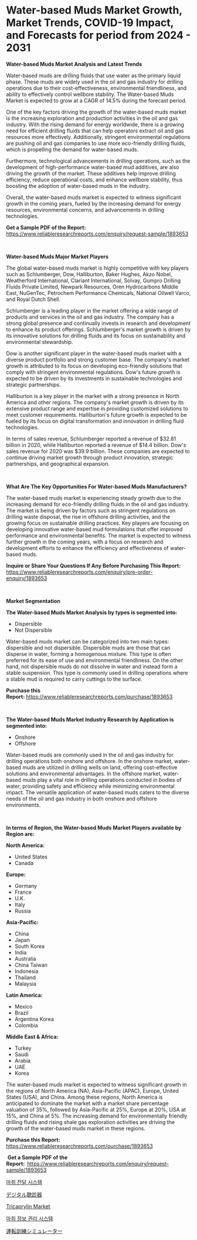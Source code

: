 <p><h1>Water-based Muds Market Growth, Market Trends, COVID-19 Impact, and Forecasts for period from 2024 - 2031</h1></p><p><strong>Water-based Muds Market Analysis and Latest Trends</strong></p>
<p><p>Water-based muds are drilling fluids that use water as the primary liquid phase. These muds are widely used in the oil and gas industry for drilling operations due to their cost-effectiveness, environmental friendliness, and ability to effectively control wellbore stability. The Water-based Muds Market is expected to grow at a CAGR of 14.5% during the forecast period.</p><p>One of the key factors driving the growth of the water-based muds market is the increasing exploration and production activities in the oil and gas industry. With the rising demand for energy worldwide, there is a growing need for efficient drilling fluids that can help operators extract oil and gas resources more effectively. Additionally, stringent environmental regulations are pushing oil and gas companies to use more eco-friendly drilling fluids, which is propelling the demand for water-based muds.</p><p>Furthermore, technological advancements in drilling operations, such as the development of high-performance water-based mud additives, are also driving the growth of the market. These additives help improve drilling efficiency, reduce operational costs, and enhance wellbore stability, thus boosting the adoption of water-based muds in the industry.</p><p>Overall, the water-based muds market is expected to witness significant growth in the coming years, fueled by the increasing demand for energy resources, environmental concerns, and advancements in drilling technologies.</p></p>
<p><strong>Get a Sample PDF of the Report:&nbsp;</strong> <a href="https://www.reliableresearchreports.com/enquiry/request-sample/1893653">https://www.reliableresearchreports.com/enquiry/request-sample/1893653</a></p>
<p>&nbsp;</p>
<p><strong>Water-based Muds Major Market Players</strong></p>
<p><p>The global water-based muds market is highly competitive with key players such as Schlumberger, Dow, Halliburton, Baker Hughes, Akzo Nobel, Weatherford International, Clariant International, Solvay, Gumpro Drilling Fluids Private Limited, Newpark Resources, Oren Hydrocarbons Middle East, NuGenTec, Petrochem Performance Chemicals, National Oilwell Varco, and Royal Dutch Shell.</p><p>Schlumberger is a leading player in the market offering a wide range of products and services in the oil and gas industry. The company has a strong global presence and continually invests in research and development to enhance its product offerings. Schlumberger's market growth is driven by its innovative solutions for drilling fluids and its focus on sustainability and environmental stewardship.</p><p>Dow is another significant player in the water-based muds market with a diverse product portfolio and strong customer base. The company's market growth is attributed to its focus on developing eco-friendly solutions that comply with stringent environmental regulations. Dow's future growth is expected to be driven by its investments in sustainable technologies and strategic partnerships.</p><p>Halliburton is a key player in the market with a strong presence in North America and other regions. The company's market growth is driven by its extensive product range and expertise in providing customized solutions to meet customer requirements. Halliburton's future growth is expected to be fueled by its focus on digital transformation and innovation in drilling fluid technologies.</p><p>In terms of sales revenue, Schlumberger reported a revenue of $32.81 billion in 2020, while Halliburton reported a revenue of $14.4 billion. Dow's sales revenue for 2020 was $39.9 billion. These companies are expected to continue driving market growth through product innovation, strategic partnerships, and geographical expansion.</p></p>
<p>&nbsp;</p>
<p><strong>What Are The Key Opportunities For Water-based Muds Manufacturers?</strong></p>
<p><p>The water-based muds market is experiencing steady growth due to the increasing demand for eco-friendly drilling fluids in the oil and gas industry. The market is being driven by factors such as stringent regulations on drilling waste disposal, the rise in offshore drilling activities, and the growing focus on sustainable drilling practices. Key players are focusing on developing innovative water-based mud formulations that offer improved performance and environmental benefits. The market is expected to witness further growth in the coming years, with a focus on research and development efforts to enhance the efficiency and effectiveness of water-based muds.</p></p>
<p><strong>Inquire or Share Your Questions If Any Before Purchasing This Report:</strong> <a href="https://www.reliableresearchreports.com/enquiry/pre-order-enquiry/1893653">https://www.reliableresearchreports.com/enquiry/pre-order-enquiry/1893653</a></p>
<p>&nbsp;</p>
<p><strong>Market Segmentation</strong></p>
<p><strong>The Water-based Muds Market Analysis by types is segmented into:</strong></p>
<p><ul><li>Dispersible</li><li>Not Dispersible</li></ul></p>
<p><p>Water-based muds market can be categorized into two main types: dispersible and not dispersible. Dispersible muds are those that can disperse in water, forming a homogenous mixture. This type is often preferred for its ease of use and environmental friendliness. On the other hand, not dispersible muds do not dissolve in water and instead form a stable suspension. This type is commonly used in drilling operations where a stable mud is required to carry cuttings to the surface.</p></p>
<p><strong>Purchase this Report:&nbsp;</strong><a href="https://www.reliableresearchreports.com/purchase/1893653">https://www.reliableresearchreports.com/purchase/1893653</a></p>
<p>&nbsp;</p>
<p><strong>The Water-based Muds Market Industry Research by Application is segmented into:</strong></p>
<p><ul><li>Onshore</li><li>Offshore</li></ul></p>
<p><p>Water-based muds are commonly used in the oil and gas industry for drilling operations both onshore and offshore. In the onshore market, water-based muds are utilized in drilling wells on land, offering cost-effective solutions and environmental advantages. In the offshore market, water-based muds play a vital role in drilling operations conducted in bodies of water, providing safety and efficiency while minimizing environmental impact. The versatile application of water-based muds caters to the diverse needs of the oil and gas industry in both onshore and offshore environments.</p></p>
<p>&nbsp;</p>
<p><strong>In terms of Region, the Water-based Muds Market Players available by Region are:</strong></p>
<p>
    <p> <strong> North America: </strong>
        <ul>
            <li>United States</li>
            <li>Canada</li>
        </ul>
        </p> 
    <p> <strong> Europe: </strong>
        <ul>
            <li>Germany</li>
            <li>France</li>
            <li>U.K.</li>
            <li>Italy</li>
            <li>Russia</li>
        </ul>
        </p> 
    <p> <strong> Asia-Pacific: </strong>
        <ul>
            <li>China</li>
            <li>Japan</li>
            <li>South Korea</li>
            <li>India</li>
            <li>Australia</li>
            <li>China Taiwan</li>
            <li>Indonesia</li>
            <li>Thailand</li>
            <li>Malaysia</li>
        </ul>
        </p> 
    <p> <strong> Latin America: </strong>
        <ul>
            <li>Mexico</li>
            <li>Brazil</li>
            <li>Argentina Korea</li>
            <li>Colombia</li>
        </ul>
        </p> 
    <p> <strong> Middle East & Africa: </strong>
        <ul>
            <li>Turkey</li>
            <li>Saudi</li>
            <li>Arabia</li>
            <li>UAE</li>
            <li>Korea</li>
        </ul>
    </p>
    </p>
<p><p>The water-based muds market is expected to witness significant growth in the regions of North America (NA), Asia-Pacific (APAC), Europe, United States (USA), and China. Among these regions, North America is anticipated to dominate the market with a market share percentage valuation of 35%, followed by Asia-Pacific at 25%, Europe at 20%, USA at 15%, and China at 5%. The increasing demand for environmentally friendly drilling fluids and rising shale gas exploration activities are driving the growth of the water-based muds market in these regions.</p></p>
<p><strong>Purchase this Report: </strong><a href="https://www.reliableresearchreports.com/purchase/1893653">https://www.reliableresearchreports.com/purchase/1893653</a></p>
<p>&nbsp;<strong>Get a Sample PDF of the Report:&nbsp;&nbsp;</strong><a href="https://www.reliableresearchreports.com/enquiry/request-sample/1893653">https://www.reliableresearchreports.com/enquiry/request-sample/1893653</a></p>
<p><strong></strong></p>
<p><p><a href="https://github.com/trmesnao7959541/Market-Research-Report-List-1/blob/main/45608351562.md">마취 전달 시스템</a></p><p><a href="https://github.com/xnljig2898992/Market-Research-Report-List-1/blob/main/85805371900.md">デジタル聴診器</a></p><p><a href="https://issuu.com/reportprime-2/docs/tricaprylin-market-size-2030.pptx">Tricaprylin Market</a></p><p><a href="https://github.com/vsn7qpua81q/Market-Research-Report-List-1/blob/main/32275431563.md">마취 정보 관리 시스템</a></p><p><a href="https://github.com/adcxff01450218/Market-Research-Report-List-1/blob/main/48579851901.md">運転訓練シミュレーター</a></p></p>